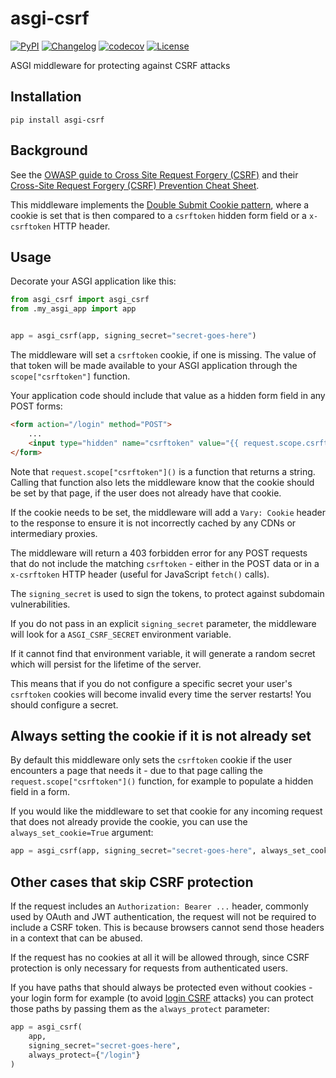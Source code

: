 # asgi-csrf

[![PyPI](https://img.shields.io/pypi/v/asgi-csrf.svg)](https://pypi.org/project/asgi-csrf/)
[![Changelog](https://img.shields.io/github/v/release/simonw/asgi-csrf?include_prereleases&label=changelog)](https://github.com/simonw/asgi-csrf/releases)
[![codecov](https://codecov.io/gh/simonw/asgi-csrf/branch/main/graph/badge.svg)](https://codecov.io/gh/simonw/asgi-csrf)
[![License](https://img.shields.io/badge/license-Apache%202.0-blue.svg)](https://github.com/simonw/asgi-csrf/blob/main/LICENSE)

ASGI middleware for protecting against CSRF attacks

## Installation

    pip install asgi-csrf

## Background

See the [OWASP guide to Cross Site Request Forgery (CSRF)](https://owasp.org/www-community/attacks/csrf) and their [Cross-Site Request Forgery (CSRF) Prevention Cheat Sheet](https://cheatsheetseries.owasp.org/cheatsheets/Cross-Site_Request_Forgery_Prevention_Cheat_Sheet.html).

This middleware implements the [Double Submit Cookie pattern](https://cheatsheetseries.owasp.org/cheatsheets/Cross-Site_Request_Forgery_Prevention_Cheat_Sheet.html#double-submit-cookie), where a cookie is set that is then compared to a `csrftoken` hidden form field or a `x-csrftoken` HTTP header.

## Usage

Decorate your ASGI application like this:

```python
from asgi_csrf import asgi_csrf
from .my_asgi_app import app


app = asgi_csrf(app, signing_secret="secret-goes-here")
```

The middleware will set a `csrftoken` cookie, if one is missing. The value of that token will be made available to your ASGI application through the `scope["csrftoken"]` function.

Your application code should include that value as a hidden form field in any POST forms:

```html
<form action="/login" method="POST">
    ...
    <input type="hidden" name="csrftoken" value="{{ request.scope.csrftoken() }}">
</form>
```

Note that `request.scope["csrftoken"]()` is a function that returns a string. Calling that function also lets the middleware know that the cookie should be set by that page, if the user does not already have that cookie.

If the cookie needs to be set, the middleware will add a `Vary: Cookie` header to the response to ensure it is not incorrectly cached by any CDNs or intermediary proxies.

The middleware will return a 403 forbidden error for any POST requests that do not include the matching `csrftoken` - either in the POST data or in a `x-csrftoken` HTTP header (useful for JavaScript `fetch()` calls).

The `signing_secret` is used to sign the tokens, to protect against subdomain vulnerabilities.

If you do not pass in an explicit `signing_secret` parameter, the middleware will look for a `ASGI_CSRF_SECRET` environment variable.

If it cannot find that environment variable, it will generate a random secret which will persist for the lifetime of the server.

This means that if you do not configure a specific secret your user's `csrftoken` cookies will become invalid every time the server restarts! You should configure a secret.

## Always setting the cookie if it is not already set

By default this middleware only sets the `csrftoken` cookie if the user encounters a page that needs it - due to that page calling the `request.scope["csrftoken"]()` function, for example to populate a hidden field in a form.

If you would like the middleware to set that cookie for any incoming request that does not already provide the cookie, you can use the `always_set_cookie=True` argument:

```python
app = asgi_csrf(app, signing_secret="secret-goes-here", always_set_cookie=True)
```

## Other cases that skip CSRF protection

If the request includes an `Authorization: Bearer ...` header, commonly used by OAuth and JWT authentication, the request will not be required to include a CSRF token. This is because browsers cannot send those headers in a context that can be abused.

If the request has no cookies at all it will be allowed through, since CSRF protection is only necessary for requests from authenticated users.

If you have paths that should always be protected even without cookies - your login form for example (to avoid [login CSRF](https://cheatsheetseries.owasp.org/cheatsheets/Cross-Site_Request_Forgery_Prevention_Cheat_Sheet.html#login-csrf) attacks) you can protect those paths by passing them as the ``always_protect`` parameter:

```python
app = asgi_csrf(
    app,
    signing_secret="secret-goes-here",
    always_protect={"/login"}
)
```
